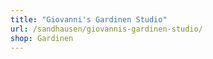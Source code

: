 ```yaml
---
title: "Giovanni's Gardinen Studio"
url: /sandhausen/giovannis-gardinen-studio/
shop: Gardinen
---
```

